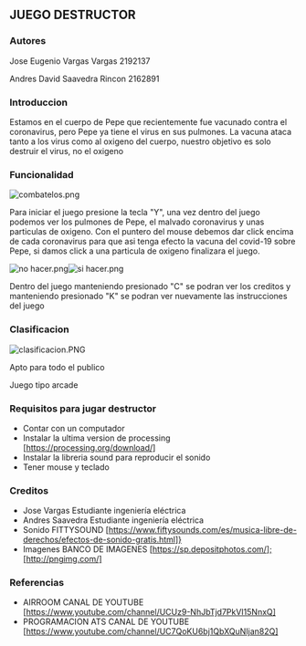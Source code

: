 ## JUEGO DESTRUCTOR
### Autores

Jose Eugenio Vargas Vargas 2192137

Andres David Saavedra Rincon 2162891

### Introduccion


Estamos en el cuerpo de Pepe que recientemente fue vacunado contra el coronavirus, pero Pepe ya tiene el virus en sus pulmones.
La vacuna ataca tanto a los virus como al oxigeno del cuerpo, nuestro objetivo es solo destruir el virus, no el oxigeno

### Funcionalidad

![combatelos.png](https://www.dropbox.com/s/z7f6vdmpibzxhl0/combatelos.png?dl=0&raw=1)

Para iniciar el juego presione la tecla "Y", una vez dentro del juego podemos ver los pulmones de Pepe, el malvado coronavirus y unas particulas de oxigeno.
Con el puntero del mouse debemos dar click encima de cada coronavirus para que asi tenga efecto la vacuna del covid-19 sobre Pepe, si damos click a una particula de oxigeno finalizara el juego.

![no hacer.png](https://www.dropbox.com/s/judkny3tg9352yi/no%20hacer.png?dl=0&raw=1)![si hacer.png](https://www.dropbox.com/s/ya747qv3cgoq6qm/si%20hacer.png?dl=0&raw=1)

Dentro del juego manteniendo presionado "C" se podran ver los creditos y manteniendo presionado "K" se podran ver nuevamente las instrucciones del juego

### Clasificacion
![clasificacion.PNG](https://www.dropbox.com/s/jszp7qo08rpo30p/clasificacion.PNG?dl=0&raw=1)

Apto para todo el publico

Juego tipo arcade

### Requisitos para jugar destructor
- Contar con un computador
- Instalar la ultima version de processing [https://processing.org/download/]
- Instalar la libreria sound para reproducir el sonido
- Tener mouse y teclado

### Creditos
- Jose Vargas Estudiante ingeniería eléctrica
- Andres Saavedra Estudiante ingeniería eléctrica
- Sonido FITTYSOUND [https://www.fiftysounds.com/es/musica-libre-de-derechos/efectos-de-sonido-gratis.html]}
- Imagenes BANCO DE IMAGENES [https://sp.depositphotos.com/];[http://pngimg.com/]

### Referencias
- AIRROOM CANAL DE YOUTUBE [https://www.youtube.com/channel/UCUz9-NhJbTjd7PkVI15NnxQ]
- PROGRAMACION ATS CANAL DE YOUTUBE [https://www.youtube.com/channel/UC7QoKU6bj1QbXQuNIjan82Q]
